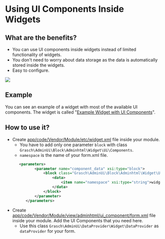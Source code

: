 <h1>Using UI Components Inside Widgets</h1>

## What are the benefits?
- You can use UI components inside widgets instead of limited functionality of widgets.
- You don't need to worry about data storage as the data is automatically stored inside the widgets.
- Easy to configure.

![](demo.gif)

## Example
You can see an example of a widget with most of the available UI components. The widget is called "[Example Widget with UI Components](../../../etc/widget.xml)". 

## How to use it?
- Create [app/code/Vendor/Module/etc/widget.xml](../../../etc/widget.xml) file inside your module.
    - You have to add only one parameter ```block``` with class ```Grasch\AdminUi\Block\Adminhtml\Widget\Ui\Components```.
    - ```namespace``` is the name of your form.xml file.
  ```xml
     <parameters>
            <parameter name="component_data" xsi:type="block">
                <block class="Grasch\AdminUi\Block\Adminhtml\Widget\Ui\Components">
                    <data>
                        <item name="namespace" xsi:type="string">widget_example_form</item>
                    </data>
                </block>
            </parameter>
        </parameters>
  ```
- Create [app/code/Vendor/Module/view/adminhtml/ui_component/form.xml](../../../view/adminhtml/ui_component/widget_example_form.xml) file inside your module. Add the UI Components that you need here.
    - Use this class ```Grasch\AdminUi\DataProvider\Widget\DataProvider``` as ```dataProvider``` for your form.
